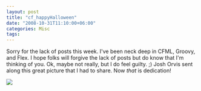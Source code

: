 ```yaml
---
layout: post
title: "cf_happyHalloween"
date: "2008-10-31T11:10:00+06:00"
categories: Misc 
tags: 
---
```


Sorry for the lack of posts this week. I've been neck deep in CFML, Groovy, and Flex. I hope folks will forgive the lack of posts but do know that I'm thinking of you. Ok, maybe not really, but I do feel guilty. ;) Josh Orvis sent along this great picture that I had to share. Now <i>that</i> is dedication!

<img src="https://static.raymondcamden.com/images//cfPumpkin1small.jpg">